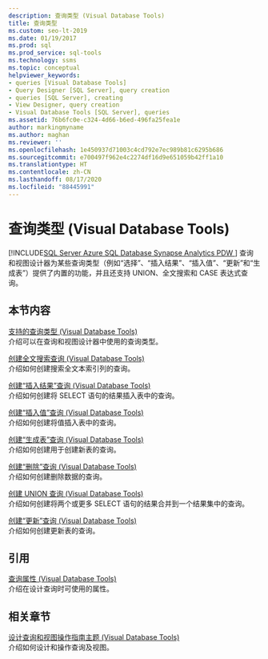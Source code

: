 ```yaml
---
description: 查询类型 (Visual Database Tools)
title: 查询类型
ms.custom: seo-lt-2019
ms.date: 01/19/2017
ms.prod: sql
ms.prod_service: sql-tools
ms.technology: ssms
ms.topic: conceptual
helpviewer_keywords:
- queries [Visual Database Tools]
- Query Designer [SQL Server], query creation
- queries [SQL Server], creating
- View Designer, query creation
- Visual Database Tools [SQL Server], queries
ms.assetid: 76b6fc0e-c324-4d66-b6ed-496fa25fea1e
author: markingmyname
ms.author: maghan
ms.reviewer: ''
ms.openlocfilehash: 1e450937d71003c4cd792e7ec989b81c6295b686
ms.sourcegitcommit: e700497f962e4c2274df16d9e651059b42ff1a10
ms.translationtype: HT
ms.contentlocale: zh-CN
ms.lasthandoff: 08/17/2020
ms.locfileid: "88445991"
---
```

# <a name="types-of-queries-visual-database-tools"></a>查询类型 (Visual Database Tools)
[!INCLUDE[SQL Server Azure SQL Database Synapse Analytics PDW ](../../includes/applies-to-version/sql-asdb-asdbmi-asa-pdw.md)]
查询和视图设计器为某些查询类型（例如“选择”、“插入结果”、“插入值”、“更新”和“生成表”）提供了内置的功能，并且还支持 UNION、全文搜索和 CASE 表达式查询。  
  
## <a name="in-this-section"></a>本节内容  
[支持的查询类型 (Visual Database Tools)](../../ssms/visual-db-tools/supported-query-types-visual-database-tools.md)  
介绍可以在查询和视图设计器中使用的查询类型。  
  
[创建全文搜索查询 (Visual Database Tools)](../../ssms/visual-db-tools/create-full-text-search-queries-visual-database-tools.md)  
介绍如何创建搜索全文本索引列的查询。  
  
[创建“插入结果”查询 (Visual Database Tools)](../../ssms/visual-db-tools/create-insert-results-queries-visual-database-tools.md)  
介绍如何创建将 SELECT 语句的结果插入表中的查询。  
  
[创建“插入值”查询 (Visual Database Tools)](../../ssms/visual-db-tools/create-insert-values-queries-visual-database-tools.md)  
介绍如何创建将值插入表中的查询。  
  
[创建“生成表”查询 (Visual Database Tools)](../../ssms/visual-db-tools/create-make-table-queries-visual-database-tools.md)  
介绍如何创建用于创建新表的查询。  
  
[创建“删除”查询 (Visual Database Tools)](../../ssms/visual-db-tools/create-delete-queries-visual-database-tools.md)  
介绍如何创建删除数据的查询。  
  
[创建 UNION 查询 (Visual Database Tools)](../../ssms/visual-db-tools/create-union-queries-visual-database-tools.md)  
介绍如何创建将两个或更多 SELECT 语句的结果合并到一个结果集中的查询。  
  
[创建“更新”查询 (Visual Database Tools)](../../ssms/visual-db-tools/create-update-queries-visual-database-tools.md)  
介绍如何创建更新表的查询。  
  
## <a name="reference"></a>引用  
[查询属性 (Visual Database Tools)](../../ssms/visual-db-tools/query-properties-visual-database-tools.md)  
介绍在设计查询时可使用的属性。  
  
## <a name="related-sections"></a>相关章节  
[设计查询和视图操作指南主题 (Visual Database Tools)](../../ssms/visual-db-tools/design-queries-and-views-how-to-topics-visual-database-tools.md)  
介绍如何设计和操作查询及视图。  
  
